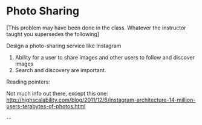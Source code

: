 # Photo Sharing

[This problem may have been done in the class. Whatever the instructor taught you supersedes the following]

Design a photo-sharing service like Instagram

1. Ability for a user to share images and other users to follow and discover images
2. Search and discovery are important.

Reading pointers:

Not much info out there, except this one: http://highscalability.com/blog/2011/12/6/instagram-architecture-14-million-users-terabytes-of-photos.html

--